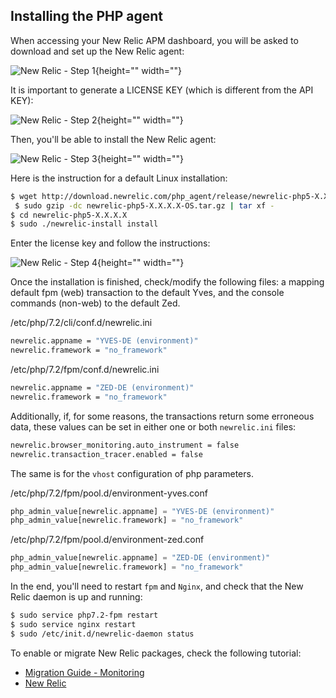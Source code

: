 ## Installing the PHP agent
When accessing your New Relic APM dashboard, you will be asked to download and set up the New Relic agent:

![New Relic - Step 1](https://spryker.s3.eu-central-1.amazonaws.com/docs/Tutorials/Advanced/Tutorial+New+Relic+Monitoring/newrelic-step1.png){height="" width=""}

It is important to generate a LICENSE KEY (which is different from the API KEY):

![New Relic - Step 2](https://spryker.s3.eu-central-1.amazonaws.com/docs/Tutorials/Advanced/Tutorial+New+Relic+Monitoring/newrelic-step2.png){height="" width=""}

Then, you'll be able to install the New Relic agent:

![New Relic - Step 3](https://spryker.s3.eu-central-1.amazonaws.com/docs/Tutorials/Advanced/Tutorial+New+Relic+Monitoring/newrelic-step3.png){height="" width=""}

Here is the instruction for a default Linux installation:

```bash
$ wget http://download.newrelic.com/php_agent/release/newrelic-php5-X.X.X.X-OS.tar.gz
 $ sudo gzip -dc newrelic-php5-X.X.X.X-OS.tar.gz | tar xf -
$ cd newrelic-php5-X.X.X.X
$ sudo ./newrelic-install install
```
Enter the license key  and follow the instructions:

![New Relic - Step 4](https://spryker.s3.eu-central-1.amazonaws.com/docs/Tutorials/Advanced/Tutorial+New+Relic+Monitoring/newrelic-step4.png){height="" width=""}

Once the installation is finished,  check/modify the following files: a mapping default fpm (web) transaction to the default Yves, and the console commands (non-web) to the default Zed.

/etc/php/7.2/cli/conf.d/newrelic.ini
    
```bash
newrelic.appname = "YVES-DE (environment)"
newrelic.framework = "no_framework"
```
    
/etc/php/7.2/fpm/conf.d/newrelic.ini
    
```bash
newrelic.appname = "ZED-DE (environment)"
newrelic.framework = "no_framework"
```

Additionally, if, for some reasons, the transactions return some erroneous data, these values can be set in either one or both `newrelic.ini` files:

```bash
newrelic.browser_monitoring.auto_instrument = false
newrelic.transaction_tracer.enabled = false
```

The same is for the `vhost` configuration of php parameters.

/etc/php/7.2/fpm/pool.d/environment-yves.conf
    
```php
php_admin_value[newrelic.appname] = "YVES-DE (environment)"
php_admin_value[newrelic.framework] = "no_framework"
```

/etc/php/7.2/fpm/pool.d/environment-zed.conf
    
```php
php_admin_value[newrelic.appname] = "ZED-DE (environment)"
php_admin_value[newrelic.framework] = "no_framework"
```

In the end, you'll need to restart `fpm` and `Nginx`, and check that the New Relic daemon is up and running:

```bash
$ sudo service php7.2-fpm restart
$ sudo service nginx restart
$ sudo /etc/init.d/newrelic-daemon status
```

To enable or migrate New Relic packages, check the following tutorial:

* [Migration Guide - Monitoring](https://documentation.spryker.com/docs/en/en/mg-monitoring)
* [New Relic](https://documentation.spryker.com/docs/en/en/new-relic)